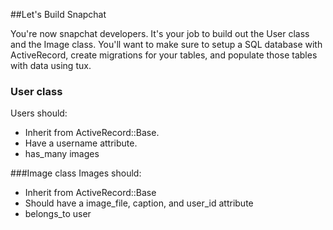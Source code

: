 ##Let's Build Snapchat

You're now snapchat developers. It's your job to build out the User class and the Image class. You'll want to make sure to setup a SQL database with ActiveRecord, create migrations for your tables, and populate those tables with data using tux.

### User class
Users should:
+ Inherit from ActiveRecord::Base.
+ Have a username attribute.
+ has_many images

###Image class
Images should:
+ Inherit from ActiveRecord::Base
+ Should have a image_file, caption, and user_id attribute
+ belongs_to user

